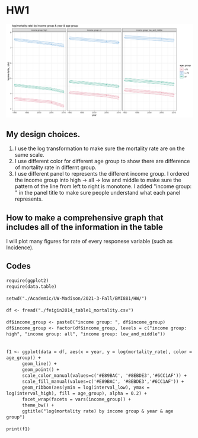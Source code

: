 # HW1

![F1](https://github.com/jmiao24/BMI-881-2021Fall/blob/main/HW1/F1.png)
 

## My design choices.
1. I use the log transformation to make sure the mortality rate are on the same scale.
2. I use different color for different age group to show there are difference of mortality rate in differnt group.
3. I use different panel to represents the different income group. I ordered the income group into high -> all -> low and middle to make sure the pattern of the line from left to right is monotone. I added "income group: " in the panel title to make sure people understand what each panel represents.

## How to make a comprehensive graph that includes all of the information in the table

I will plot many figures for rate of every responese variable (such as Incidence).

## Codes
```
require(ggplot2)
require(data.table)

setwd("./Academic/UW-Madison/2021-3-Fall/BMI881/HW/")

df <- fread("./feigin2014_table1_mortality.csv")

df$income_group <- paste0("income group: ", df$income_group)
df$income_group <- factor(df$income_group, levels = c("income group: high", "income group: all", "income group: low_and_middle"))


f1 <- ggplot(data = df, aes(x = year, y = log(mortality_rate), color = age_group)) + 
      geom_line() +
      geom_point() +
      scale_color_manual(values=c('#E89BAC', '#8EBDE3','#6CC1AF')) +
      scale_fill_manual(values=c('#E89BAC', '#8EBDE3','#6CC1AF')) +
      geom_ribbon(aes(ymin = log(interval_low), ymax = log(interval_high), fill = age_group), alpha = 0.2) + 
      facet_wrap(facets = vars(income_group)) +
      theme_bw() +
      ggtitle("log(mortality rate) by income group & year & age group")

print(f1)
```
